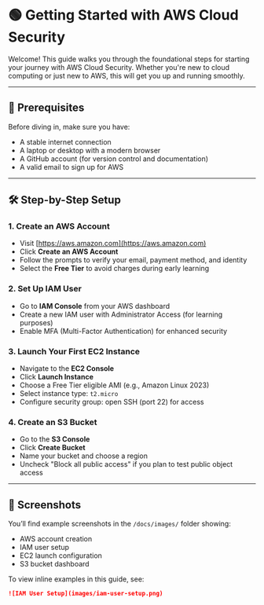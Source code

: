 # 🟢 Getting Started with AWS Cloud Security

Welcome! This guide walks you through the foundational steps for starting your journey with AWS Cloud Security. Whether you're new to cloud computing or just new to AWS, this will get you up and running smoothly.

---

## 🧰 Prerequisites

Before diving in, make sure you have:
- A stable internet connection
- A laptop or desktop with a modern browser
- A GitHub account (for version control and documentation)
- A valid email to sign up for AWS

---

## 🛠️ Step-by-Step Setup

### 1. Create an AWS Account
- Visit [https://aws.amazon.com](https://aws.amazon.com)
- Click **Create an AWS Account**
- Follow the prompts to verify your email, payment method, and identity
- Select the **Free Tier** to avoid charges during early learning

### 2. Set Up IAM User
- Go to **IAM Console** from your AWS dashboard
- Create a new IAM user with Administrator Access (for learning purposes)
- Enable MFA (Multi-Factor Authentication) for enhanced security

### 3. Launch Your First EC2 Instance
- Navigate to the **EC2 Console**
- Click **Launch Instance**
- Choose a Free Tier eligible AMI (e.g., Amazon Linux 2023)
- Select instance type: `t2.micro`
- Configure security group: open SSH (port 22) for access

### 4. Create an S3 Bucket
- Go to the **S3 Console**
- Click **Create Bucket**
- Name your bucket and choose a region
- Uncheck "Block all public access" if you plan to test public object access

---

## 📸 Screenshots

You’ll find example screenshots in the `/docs/images/` folder showing:
- AWS account creation
- IAM user setup
- EC2 launch configuration
- S3 bucket dashboard

To view inline examples in this guide, see:
```markdown
![IAM User Setup](images/iam-user-setup.png)

